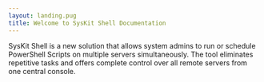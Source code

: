 ```yaml
---
layout: landing.pug
title: Welcome to SysKit Shell Documentation 
---
```


SysKit Shell is a new solution that allows system admins to run or schedule PowerShell Scripts on multiple servers simultaneously. The tool eliminates repetitive tasks and offers complete control over all remote servers from one central console. 